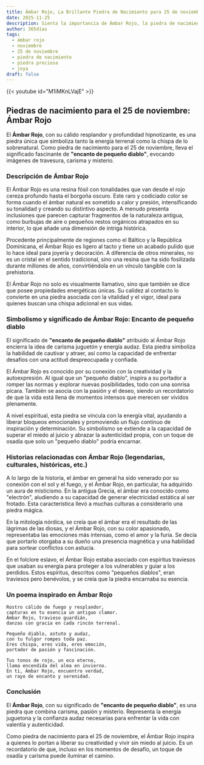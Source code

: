 ```yaml
---
title: Ámbar Rojo, La Brillante Piedra de Nacimiento para 25 de noviembre
date: 2025-11-25
description: Sienta la importancia de Ámbar Rojo, la piedra de nacimiento de 25 de noviembre que simboliza Encanto de pequeño diablo. Deje que su belleza y significado iluminen su día.
author: 365días
tags:
  - ámbar rojo
  - noviembre
  - 25 de noviembre
  - piedra de nacimiento
  - piedra preciosa
  - joya
draft: false
---
```


{{< youtube id="M1iMKnLVajE" >}}

## Piedras de nacimiento para el 25 de noviembre: Ámbar Rojo

El **Ámbar Rojo**, con su cálido resplandor y profundidad hipnotizante, es una piedra única que simboliza tanto la energía terrenal como la chispa de lo sobrenatural. Como piedra de nacimiento para el 25 de noviembre, lleva el significado fascinante de **"encanto de pequeño diablo"**, evocando imágenes de travesura, carisma y misterio.

### Descripción de Ámbar Rojo

El Ámbar Rojo es una resina fósil con tonalidades que van desde el rojo cereza profundo hasta el borgoña oscuro. Este raro y codiciado color se forma cuando el ámbar natural es sometido a calor y presión, intensificando su tonalidad y creando su distintivo aspecto. A menudo presenta inclusiones que parecen capturar fragmentos de la naturaleza antigua, como burbujas de aire o pequeños restos orgánicos atrapados en su interior, lo que añade una dimensión de intriga histórica.

Procedente principalmente de regiones como el Báltico y la República Dominicana, el Ámbar Rojo es ligero al tacto y tiene un acabado pulido que lo hace ideal para joyería y decoración. A diferencia de otros minerales, no es un cristal en el sentido tradicional, sino una resina que ha sido fosilizada durante millones de años, convirtiéndola en un vínculo tangible con la prehistoria.

El Ámbar Rojo no solo es visualmente llamativo, sino que también se dice que posee propiedades energéticas únicas. Su calidez al contacto lo convierte en una piedra asociada con la vitalidad y el vigor, ideal para quienes buscan una chispa adicional en sus vidas.

### Simbolismo y significado de Ámbar Rojo: Encanto de pequeño diablo

El significado de **"encanto de pequeño diablo"** atribuido al Ámbar Rojo encierra la idea de carisma juguetón y energía audaz. Esta piedra simboliza la habilidad de cautivar y atraer, así como la capacidad de enfrentar desafíos con una actitud despreocupada y confiada.

El Ámbar Rojo es conocido por su conexión con la creatividad y la autoexpresión. Al igual que un "pequeño diablo", inspira a su portador a romper las normas y explorar nuevas posibilidades, todo con una sonrisa pícara. También se asocia con la pasión y el deseo, siendo un recordatorio de que la vida está llena de momentos intensos que merecen ser vividos plenamente.

A nivel espiritual, esta piedra se vincula con la energía vital, ayudando a liberar bloqueos emocionales y promoviendo un flujo continuo de inspiración y determinación. Su simbolismo se extiende a la capacidad de superar el miedo al juicio y abrazar la autenticidad propia, con un toque de osadía que solo un "pequeño diablo" podría encarnar.

### Historias relacionadas con Ámbar Rojo (legendarias, culturales, históricas, etc.)

A lo largo de la historia, el ámbar en general ha sido venerado por su conexión con el sol y el fuego, y el Ámbar Rojo, en particular, ha adquirido un aura de misticismo. En la antigua Grecia, el ámbar era conocido como "electrón", aludiendo a su capacidad de generar electricidad estática al ser frotado. Esta característica llevó a muchas culturas a considerarlo una piedra mágica.

En la mitología nórdica, se creía que el ámbar era el resultado de las lágrimas de las diosas, y el Ámbar Rojo, con su color apasionado, representaba las emociones más intensas, como el amor y la furia. Se decía que portarlo otorgaba a su dueño una presencia magnética y una habilidad para sortear conflictos con astucia.

En el folclore eslavo, el Ámbar Rojo estaba asociado con espíritus traviesos que usaban su energía para proteger a los vulnerables y guiar a los perdidos. Estos espíritus, descritos como "pequeños diablos", eran traviesos pero benévolos, y se creía que la piedra encarnaba su esencia.

### Un poema inspirado en Ámbar Rojo

```
Rostro cálido de fuego y resplandor,  
capturas en tu esencia un antiguo clamor.  
Ámbar Rojo, travieso guardián,  
danzas con gracia en cada rincón terrenal.  

Pequeño diablo, astuto y audaz,  
con tu fulgor rompes toda paz.  
Eres chispa, eres vida, eres emoción,  
portador de pasión y fascinación.  

Tus tonos de rojo, un eco eterno,  
llama encendida del alma en invierno.  
En ti, Ámbar Rojo, encuentro verdad,  
un rayo de encanto y serenidad.  
```

### Conclusión

El **Ámbar Rojo**, con su significado de **"encanto de pequeño diablo"**, es una piedra que combina carisma, pasión y misterio. Representa la energía juguetona y la confianza audaz necesarias para enfrentar la vida con valentía y autenticidad.

Como piedra de nacimiento para el 25 de noviembre, el Ámbar Rojo inspira a quienes lo portan a liberar su creatividad y vivir sin miedo al juicio. Es un recordatorio de que, incluso en los momentos de desafío, un toque de osadía y carisma puede iluminar el camino.